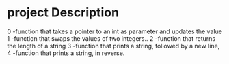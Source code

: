 # project Description
0 -function that takes a pointer to an int as parameter and updates the value
1 -function that swaps the values of two integers..
2 -function that returns the length of a string
3 -function that prints a string, followed by a new line,
4 -function that prints a string, in reverse.